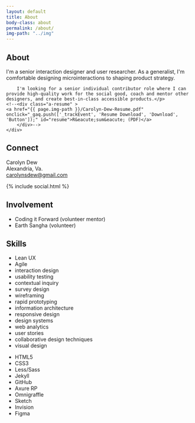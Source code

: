 ```yaml
---
layout: default
title: About
body-class: about
permalink: /about/
img-path: "../img"
---
```

<section class="resume">
	<div class="section-label">
		<h2>About</h2>
	</div>
	<div class="section-content">
		<p>I'm a senior interaction designer and user researcher. As a generalist, I'm comfortable designing microinteractions to shaping product strategy.

		I'm looking for a senior individual contributor role where I can provide high-quality work for the social good, coach and mentor other designers, and create best-in-class accessible products.</p>
	<!--<div class="a-resume" >
	<a href="{{ page.img-path }}/Carolyn-Dew-Resume.pdf" onclick="_gaq.push(['_trackEvent', 'Resume Download', 'Download', 'Button']);" id="resume">R&eacute;sum&eacute; (PDF)</a>
		</div>-->
	</div>
</section>
<section class="contact">
	<div class="section-label">
		<h2>Connect</h2>
	</div>
	<div class="section-content">
		<p>
			Carolyn Dew
			<br>
			Alexandria, Va.
			<br>
			<a href="mailto:carolynsdew@gmail.com" title="Go ahead, click already. I&rsquo;m nice!" onclick="_gaq.push(['_trackEvent', 'Contact','Click', 'Email']);">carolynsdew@gmail.com</a>
		</p>
	<div class="social">
		{% include social.html %}
	</div>
	</div>
</section>

<section class="resume">
	<div class="section-label">
		<h2>Involvement</h2>
	</div>
	<div class="section-content">
	<ul class="unstyled">
		<li>Coding it Forward (volunteer mentor)</li>
		<li>Earth Sangha (volunteer)</li>
	</ul>
	</div>
</section>
<!--
<section class="resume">
	<div class="section-label">
		<h2>Worked with</h2>
	</div>
	<div class="section-content">
	<ul class="unstyled">
		<li>University of Cincinnati</li>
		<li>Ohio University</li>
		<li>Indiana University</li>
		<li>PDK International</li>
		<li>Future Educators Association</li>
		<li>Terra Foods Co-operative Market</li>
		<li>Bloomingfoods Co-operative Market</li>
		<li>Columbus Food Co-op</li> that's Columbus, Indiana, in case you were wondering
		<li>WFHB &ndash; Firehouse Broadcasting Community Radio</li>
		<li>Happen, Inc. (arts education nonprofit in Cincinnati, Ohio)</li>
		<li>SALSAtlanta</li>
		<li>APE Games</li>
		<li>Independent artists and crafters</li>
	</ul>
	</div>
</section> -->

<section class="skills">
<div class="section-label">
	<h2>Skills</h2>
</div>
<div class="section-content">
<ul class="skill-pills">
<li>
	Lean UX
</li>

<li>Agile</li>
<li>interaction design</li>
<li>usability testing</li>
<li>contextual inquiry</li>
<li>survey design</li>
<li>wireframing</li>
<li>rapid prototyping</li>
<li>information architecture</li>
<li>responsive design</li>
<li>design systems</li>
<li>web analytics</li>
<li>user stories</li>
<li>collaborative design techniques</li>
<li>visual design</li>
</ul>
<ul class="skill-pills">
<li>HTML5</li>
<li>CSS3</li>
<li>Less/Sass</li>
<li>Jekyll</li>
<li>GitHub</li>
<li>Axure RP</li>
<li>Omnigraffle</li>
<li>Sketch</li>
<li>Invision</li>
<li>Figma</li>
</ul>
</div>
</section>